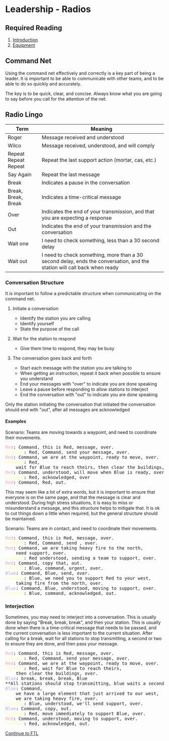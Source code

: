 # Leadership - Radios

## Required Reading

1. [Introduction](certs/leadership/introduction.md)
2. [Equipment](certs/leadership/equipment.md)

## Command Net

Using the command net effectively and correctly is a key part of being a leader. It is important to be able to communicate with other teams, and to be able to do so quickly and accurately.

The key is to be quick, clear, and concise. Always know what you are going to say before you call for the attention of the net.

## Radio Lingo

| Term | Meaning |
| --- | --- |
| Roger | Message received and understood |
| Wilco | Message received, understood, and will comply |
| Repeat Repeat Repeat | Repeat the last support action (mortar, cas, etc.) |
| Say Again | Repeat the last message |
| Break | Indicates a pause in the conversation |
| Break, Break, Break | Indicates a time-critical message |
| Over | Indicates the end of your transmission, and that you are expecting a response |
| Out | Indicates the end of your transmission and the conversation |
| Wait one | I need to check something, less than a 30 second delay |
| Wait out | I need to check something, more than a 30 second delay, ends the conversation, and the station will call back when ready |

### Conversation Structure

It is important to follow a predictable structure when communicating on the command net.

1. Initiate a conversation
    * Identify the station you are calling
    * Identify yourself
    * State the purpose of the call

2. Wait for the station to respond
    * Give them time to respond, they may be busy

3. The conversation goes back and forth
    * Start each message with the station you are talking to
    * When getting an instruction, repeat it back when possible to ensure you understand
    * End your messages with "over" to indicate you are done speaking
    * Leave a pause before responding to allow stations to interject
    * End the conversation with "out" to indicate you are done speaking

Only the station initiating the conversation that initiated the conversation should end with "out", after all messages are acknowledged

#### Examples

Scenario: Teams are moving towards a waypoint, and need to coordinate their movements.

<pre>
<span style="color:#FFABAB">Red</span>: Command, this is Red, message, over.
<span style="color:#FFFFAB">Command</span>: Red, Command, send your message, over.
<span style="color:#FFABAB">Red</span>: Command, we are at the waypoint, ready to move, over.
<span style="color:#FFFFAB">Command</span>: Red,
    wait for Blue to reach theirs, then clear the buildings, over.
<span style="color:#FFABAB">Red</span>: Command, understood, will move when Blue is ready, over.
<span style="color:#FFFFAB">Command</span>: Red, acknowledged, over
<span style="color:#FFABAB">Red</span>: Command, Red, out.
</pre>

This may seem like a lot of extra words, but it is important to ensure that everyone is on the same page, and that the message is clear and understood. During high stress situations, it is easy to miss or misunderstand a message, and this structure helps to mitigate that. It is ok to cut things down a little when required, but the general structure should be maintained.

Scenario: Teams are in contact, and need to coordinate their movements.

<pre>
<span style="color:#FFABAB">Red</span>: Command, this is Red, message, over.
<span style="color:#FFFFAB">Command</span>: Red, Command, send , over.
<span style="color:#FFABAB">Red</span>: Command, we are taking heavy fire to the north,
    need support, over.
<span style="color:#FFFFAB">Command</span>: Red understood, sending a team to support, over.
<span style="color:#FFABAB">Red</span>: Command, copy that, out.
<span style="color:#FFFFAB">Command</span>: Blue, command, urgent, over.
<span style="color:#ABABFF">Blue</span>: Command, Blue, send, over.
<span style="color:#FFFFAB">Command</span>: Blue, we need you to support Red to your west,
    taking fire from the north, over.
<span style="color:#ABABFF">Blue</span>: Command, Blue, understood, moving to support, over.
<span style="color:#FFFFAB">Command</span>: Blue, command, acknowledged, out.
</pre>

### Interjection

Sometimes, you may need to interject into a conversation. This is usually done by saying "Break, break, break", and then your station. This is usually done when there is a time-critical message that needs to be passed, and the current conversation is less important to the current situation. After calling for a break, wait for all stations to stop transmitting, a second or two to ensure they are done, and then pass your message.

<pre>
<span style="color:#FFABAB">Red</span>: Command, this is Red, message, over.
<span style="color:#FFFFAB">Command</span>: Red, Command, send your message, over.
<span style="color:#FFABAB">Red</span>: Command, we are at the waypoint, ready to move, over.
<span style="color:#FFFFAB">Command</span>: Red, wait for Blue to reach theirs,
    then clear the buildings, over.
<span style="color:#ABABFF">Blue</span>: break, break, break, Blue
**All stations should stop transmitting, blue waits a second, then transmits**
<span style="color:#ABABFF">Blue</span>: Command,
    we have a large element that just arrived to our west,
    we are taking heavy fire, over.
<span style="color:#FFFFAB">Command</span>: Blue, understood, we'll send support, over.
<span style="color:#ABABFF">Blue</span>: Command, copy, out.
<span style="color:#FFFFAB">Command</span>: Red, move immediately to support Blue, over.
<span style="color:#FFABAB">Red</span>: Command, understood, moving to support, over.
<span style="color:#FFFFAB">Command</span>: Red, acknowledged, out.
</pre>

[Continue to FTL](certs/leadership/fireteamlead.md)
